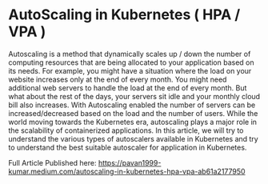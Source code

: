 # AutoScaling in Kubernetes ( HPA / VPA )
Autoscaling is a method that dynamically scales up / down the number of computing resources that are being allocated to your application based on its needs. For example, you might have a situation where the load on your website increases only at the end of every month. You might need additional web servers to handle the load at the end of every month. But what about the rest of the days, your servers sit idle and your monthly cloud bill also increases. With Autoscaling enabled the number of servers can be increased/decreased based on the load and the number of users. While the world moving towards the Kubernetes era, autoscaling plays a major role in the scalability of containerized applications. In this article, we will try to understand the various types of autoscalers available in Kubernetes and try to understand the best suitable autoscaler for application in Kubernetes.

Full Article Published here: https://pavan1999-kumar.medium.com/autoscaling-in-kubernetes-hpa-vpa-ab61a2177950 
